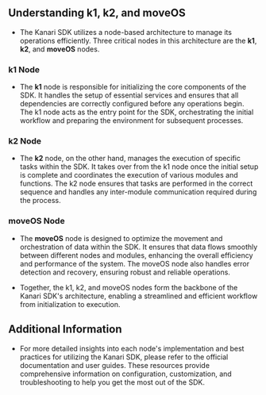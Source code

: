 ## Understanding k1, k2, and moveOS

- The Kanari SDK utilizes a node-based architecture to manage its operations efficiently. Three critical nodes in this architecture are the **k1**, **k2**, and **moveOS** nodes.

### k1 Node

- The **k1** node is responsible for initializing the core components of the SDK. It handles the setup of essential services and ensures that all dependencies are correctly configured before any operations begin. The k1 node acts as the entry point for the SDK, orchestrating the initial workflow and preparing the environment for subsequent processes.

### k2 Node

- The **k2** node, on the other hand, manages the execution of specific tasks within the SDK. It takes over from the k1 node once the initial setup is complete and coordinates the execution of various modules and functions. The k2 node ensures that tasks are performed in the correct sequence and handles any inter-module communication required during the process.

### moveOS Node

- The **moveOS** node is designed to optimize the movement and orchestration of data within the SDK. It ensures that data flows smoothly between different nodes and modules, enhancing the overall efficiency and performance of the system. The moveOS node also handles error detection and recovery, ensuring robust and reliable operations.

- Together, the k1, k2, and moveOS nodes form the backbone of the Kanari SDK's architecture, enabling a streamlined and efficient workflow from initialization to execution.

## Additional Information

- For more detailed insights into each node's implementation and best practices for utilizing the Kanari SDK, please refer to the official documentation and user guides. These resources provide comprehensive information on configuration, customization, and troubleshooting to help you get the most out of the SDK.

